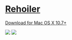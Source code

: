 [Rehoiler](http://www.rehtronik.de/)
========

[Download for Mac OS X 10.7+](https://github.com/methanol/rehoiler/blob/master/rehoiler.zip?raw=true)


![](https://raw.github.com/methanol/rehoiler/master/pic1.png)
![](https://raw.github.com/methanol/rehoiler/master/pic2.png)
